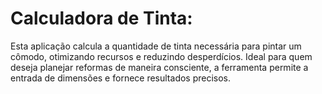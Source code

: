 # Calculadora de Tinta:
Esta aplicação calcula a quantidade de tinta necessária para pintar um cômodo, otimizando recursos e reduzindo desperdícios. Ideal para quem deseja planejar reformas de maneira consciente, a ferramenta permite a entrada de dimensões e fornece resultados precisos.

